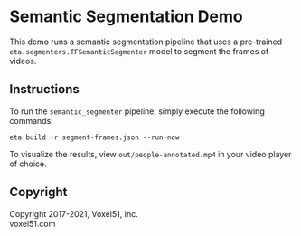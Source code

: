 # Semantic Segmentation Demo

This demo runs a semantic segmentation pipeline that uses a pre-trained
`eta.segmenters.TFSemanticSegmenter` model to segment the frames of videos.

## Instructions

To run the `semantic_segmenter` pipeline, simply execute the following
commands:

```
eta build -r segment-frames.json --run-now
```

To visualize the results, view `out/people-annotated.mp4` in your video player
of choice.

## Copyright

Copyright 2017-2021, Voxel51, Inc.<br> voxel51.com
